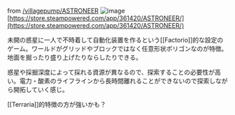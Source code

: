 
from [/villagepump/ASTRONEER](https://scrapbox.io/villagepump/ASTRONEER)
![image](https://gyazo.com/6a40a992ac0f62634e27adfad5da9e0e/thumb/1000)
[https://store.steampowered.com/app/361420/ASTRONEER/](https://store.steampowered.com/app/361420/ASTRONEER/)

未開の惑星に一人で不時着して自動化装置を作るという[[Factorio]]的な設定のゲーム。ワールドがグリッドやブロックではなく任意形状ポリゴンなのが特徴。地面を掘ったり盛り上げたりならしたりできる。

惑星や採掘深度によって採れる資源が異なるので、探索することの必要性が高い。電力・酸素のライフラインから長時間離れることができないので探索しながら開拓していく感じ。

[[Terraria]]的特徴の方が強いかも？